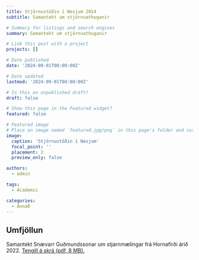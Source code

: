 ```yaml
---
title: Stjörnustöðin í Nesjum 2024
subtitle: Samantekt um stjörnuathuganir

# Summary for listings and search engines
summary: Samantekt um stjörnuathuganir

# Link this post with a project
projects: []

# Date published
date: '2024-09-01T00:00:00Z'

# Date updated
lastmod: '2024-09-01T00:00:00Z'

# Is this an unpublished draft?
draft: false

# Show this page in the Featured widget?
featured: false

# Featured image
# Place an image named `featured.jpg/png` in this page's folder and customize its options here.
image:
  caption: 'Stjörnustöðin í Nesjum'
  focal_point: ''
  placement: 2
  preview_only: false

authors:
  - admin

tags:
  - Academic

categories:
  - Annað
---
```


<!-- ```python
import libr
print('hello')
```
 -->


## Umfjöllun

Samantekt Snævarr Guðmundssonar um stjarnmælingar frá Hornafirði árið 2022. <a href="Stjornuathuganir_2022-rafraent.pdf">Tengill á skrá (pdf, 8 MB).</a>



